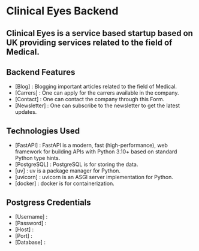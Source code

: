 # Clinical Eyes Backend 
## Clinical Eyes is a service based startup based on UK providing services related to the field of Medical.

## Backend Features 
- [Blog] : Blogging important articles related to the field of Medical.
- [Carrers] : One can apply for the carrers available in the company.
- [Contact] : One can contact the company through this Form.
- [Newsletter] : One can subscribe to the newsletter to get the latest updates.

## Technologies Used
- [FastAPI] : FastAPI is a modern, fast (high-performance), web framework for building APIs with Python 3.10+ based on standard Python type hints.
- [PostgreSQL] : PostgreSQL is for storing the data.
- [uv] : uv is a package manager for Python.
- [uvicorn] : uvicorn is an ASGI server implementation for Python.
- [docker] : docker is for containerization.

## Postgress Credentials 
- [Username] : <your-user-name>
- [Password] : <your-password>
- [Host] : <your-host>
- [Port] : <your-port>
- [Database] : <your-database>